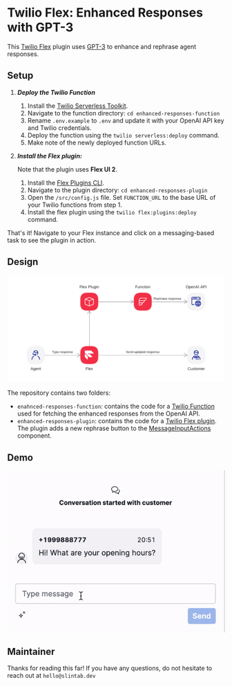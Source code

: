 # Twilio Flex: Enhanced Responses with GPT-3

This [Twilio Flex](https://www.twilio.com/flex) plugin uses [GPT-3](https://openai.com/api/) to enhance and rephrase agent responses.


## Setup

1. ***Deploy the Twilio Function***
   1. Install the [Twilio Serverless Toolkit](https://www.twilio.com/docs/labs/serverless-toolkit).
   2. Navigate to the function directory: `cd enhanced-responses-function`
   3. Rename `.env.example` to `.env` and update it with your OpenAI API key and Twilio credentials.
   3. Deploy the function using the `twilio serverless:deploy` command.
   4. Make note of the newly deployed function URLs.

2. ***Install the Flex plugin:***

   Note that the plugin uses **Flex UI 2**.


   1. Install the [Flex Plugins CLI](https://www.twilio.com/docs/flex/developer/plugins/cli).
   2. Navigate to the plugin directory: `cd enhanced-responses-plugin`
   3. Open the `/src/config.js` file. Set `FUNCTION_URL` to the base URL of your Twilio functions from step 1.
   4. Install the flex plugin using the `twilio flex:plugins:deploy` command. 
   

That's it! Navigate to your Flex instance and click on a messaging-based task to see the plugin in action.


## Design
![Architecture](architecture.png?raw=true)

The repository contains two folders:
- `enahnced-responses-function`: contains the code for a [Twilio Function](https://www.twilio.com/docs/runtime/functions) used for fetching the enhanced responses from the OpenAI API. 
- `enhanced-responses-plugin`: contains the code for a [Twilio Flex plugin](https://www.twilio.com/docs/flex/developer/plugins). The plugin adds a new rephrase button to the [MessageInputActions](https://assets.flex.twilio.com/docs/releases/flex-ui/2.0.0-beta.1/programmable-components/components/MessageInputActions) component.


## Demo
![Demo](demo.gif?)


## Maintainer
Thanks for reading this far!
If you have any questions, do not hesitate to reach out at `hello@slintab.dev`